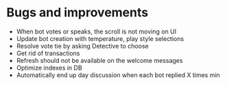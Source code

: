 # Bugs and improvements

- When bot votes or speaks, the scroll is not moving on UI
- Update bot creation with temperature, play style selections
- Resolve vote tie by asking Detective to choose
- Get rid of transactions
- Refresh should not be available on the welcome messages
- Optimize indexes in DB
- Automatically end up day discussion when each bot replied X times min
